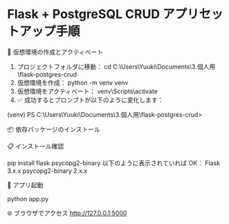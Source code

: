 # Flask + PostgreSQL CRUD アプリセットアップ手順
🔧 仮想環境の作成とアクティベート
1. 	プロジェクトフォルダに移動：
cd C:\Users\Yuuki\Documents\3.個人用\flask-postgres-crud
2. 	仮想環境を作成：
python -m venv venv
3. 	仮想環境をアクティベート：
venv\Scripts\activate
4. 	✅ 成功するとプロンプトが以下のように変化します：

(venv) PS C:\Users\Yuuki\Documents\3.個人用\flask-postgres-crud>

📦 依存パッケージのインストール


📋 インストール確認

pip install flask psycopg2-binary
以下のように表示されていれば OK：
Flask               3.x.x
psycopg2-binary     2.x.x

🚀 アプリ起動

python app.py

🌐 ブラウザでアクセス
http://127.0.0.1:5000
